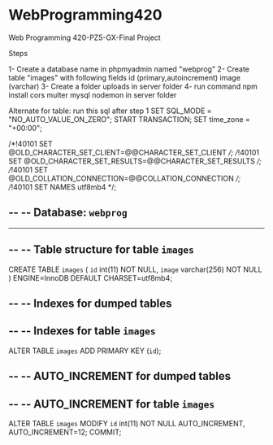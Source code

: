 # WebProgramming420
Web Programming 420-PZ5-GX-Final Project


Steps

1- Create a database name in phpmyadmin named "webprog"
2- Create table "images" with following fields
  id (primary,autoincrement)
  image (varchar)
3- Create a folder uploads in server folder
4- run command npm install cors multer mysql nodemon in server folder

Alternate for table: run this sql after step 1
SET SQL_MODE = "NO_AUTO_VALUE_ON_ZERO";
START TRANSACTION;
SET time_zone = "+00:00";


/*!40101 SET @OLD_CHARACTER_SET_CLIENT=@@CHARACTER_SET_CLIENT */;
/*!40101 SET @OLD_CHARACTER_SET_RESULTS=@@CHARACTER_SET_RESULTS */;
/*!40101 SET @OLD_COLLATION_CONNECTION=@@COLLATION_CONNECTION */;
/*!40101 SET NAMES utf8mb4 */;

--
-- Database: `webprog`
--

-- --------------------------------------------------------

--
-- Table structure for table `images`
--

CREATE TABLE `images` (
  `id` int(11) NOT NULL,
  `image` varchar(256) NOT NULL
) ENGINE=InnoDB DEFAULT CHARSET=utf8mb4;

--
-- Indexes for dumped tables
--

--
-- Indexes for table `images`
--
ALTER TABLE `images`
  ADD PRIMARY KEY (`id`);

--
-- AUTO_INCREMENT for dumped tables
--

--
-- AUTO_INCREMENT for table `images`
--
ALTER TABLE `images`
  MODIFY `id` int(11) NOT NULL AUTO_INCREMENT, AUTO_INCREMENT=12;
COMMIT;
